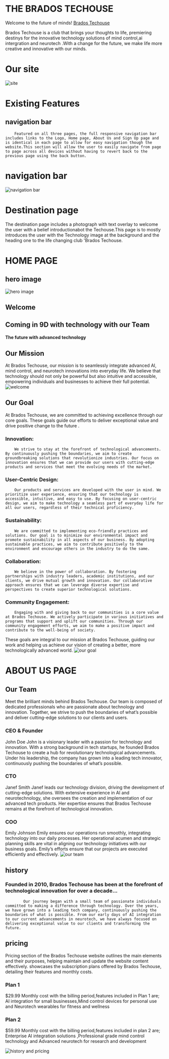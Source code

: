 # THE BRADOS TECHOUSE
Welcome to the future of minds! [Brados Techouse](https://paula2416.github.io/BRADOS-T/)

Brados Techouse is a club that brings your thoughts to life, premiering destinys for the innovative technology solutions of mind control,ai intergration and neurotech .With a change for the future, we make life more creative and innovative with our
 minds.
 # Our site 
 ![site](image.png)
  # Existing Features

## navigation bar
        Featured on all three pages, the full responsive navigation bar includes links to the Logo, Home page, About Us and Sign Up page and is identical in each page to allow for easy navigation though the website.This section will allow the user to easily navigate from page to page across all devices without having to revert back to the previous page using the back button.
 # navigation bar
 ![navigation bar](image-1.png)
 # Destination page

   The destination page includes a photograph with text overlay to welcome the user with a belief introductionabot the Techouse.This page is to mostly introduces the user with the Technology image at the background and the heading one to the life changing club 'Brados Techouse.
# HOME PAGE
## hero image
![hero image](image-2.png)

## Welcome

## Coming in 9D with technology with our Team

#### The future with advanced technology

## Our Mission

At Brados Techouse, our mission is to seamlessly integrate advanced AI, mind control, and neurotech innovations into everyday life. We believe that technology should not only be powerful but also intuitive and accessible, empowering individuals and businesses to achieve their full potential.
![welcome](image-4.png)
 
 ## Our Goal 
At Brados Techouse, we are committed to achieving excellence through our core goals. These goals guide our efforts to deliver exceptional value and drive positive change to the future .

 ###   Innovation:
        We strive to stay at the forefront of technological advancements. By continuously pushing the boundaries, we aim to create groundbreaking solutions that revolutionize industries. Our focus on innovation ensures that we can provide our users with cutting-edge products and services that meet the evolving needs of the market.

   ### User-Centric Design:
        Our products and services are developed with the user in mind. We prioritize user experience, ensuring that our technology is accessible, intuitive, and easy to use. By focusing on user-centric design, we aim to make technology a seamless part of everyday life for all our users, regardless of their technical proficiency.

   ### Sustainability:
        We are committed to implementing eco-friendly practices and solutions. Our goal is to minimize our environmental impact and promote sustainability in all aspects of our business. By adopting sustainable practices, we aim to contribute positively to the environment and encourage others in the industry to do the same.

   ### Collaboration:
        We believe in the power of collaboration. By fostering partnerships with industry leaders, academic institutions, and our clients, we drive mutual growth and innovation. Our collaborative approach ensures that we can leverage diverse expertise and perspectives to create superior technological solutions.

   ### Community Engagement:
        Engaging with and giving back to our communities is a core value at Brados Techouse. We actively participate in various initiatives and programs that support and uplift our communities. Through our community engagement efforts, we aim to make a positive impact and contribute to the well-being of society.

These goals are integral to our mission at Brados Techouse, guiding our work and helping us achieve our vision of creating a better, more technologically advanced world.
![our goal](image-3.png)
# ABOUT US PAGE
## Our Team

Meet the brilliant minds behind Brados Techouse. Our team is composed of dedicated professionals who are passionate about technology and innovation. Together, we strive to push the boundaries of what’s possible and deliver cutting-edge solutions to our clients and users.
 ### CEO & Founder
John Doe
John is a visionary leader with a passion for technology and innovation. With a strong background in tech startups, he founded Brados Techouse to create a hub for revolutionary technological advancements. Under his leadership, the company has grown into a leading tech innovator, continuously pushing the boundaries of what’s possible.
 ###  CTO
Janef Smith
 Janef leads our technology division, driving the development of cutting-edge solutions. With extensive experience in AI and neurotechnology, she oversees the creation and implementation of our advanced tech products. Her expertise ensures that Brados Techouse remains at the forefront of technological innovation.
 ### COO
Emily Johnson
 Emily ensures our operations run smoothly, integrating technology into our daily processes. Her operational acumen and strategic planning skills are vital in aligning our technology initiatives with our business goals. Emily’s efforts ensure that our projects are executed efficiently and effectively.
 ![our team](image-5.png)

## history
 ### Founded in 2010, Brados Techouse has been at the forefront of technological innovation for over a decade...
            Our journey began with a small team of passionate individuals committed to making a difference through technology. Over the years, we have grown into a leading tech company, continuously pushing the boundaries of what is possible. From our early days of AI integration to our current advancements in neurotech, we have always focused on delivering exceptional value to our clients and transforming the future.

## pricing
 Pricing section of the Brados Techouse website outlines the main elements and their purposes, helping maintain and update the website content effectively. showcases the subscription plans offered by Brados Techouse, detailing their features and monthly costs.
### Plan 1
  $29.99 Monthly cost with the billing period,features included in Plan 1 are; AI integration for small businesses,Mind control devices for personal use and Neurotech wearables for fitness and wellness
 ### Plan 2
  $59.99 Monthly cost with the billing period,features included in plan 2 are; Enterprise AI integration solutions ,Professional grade mind control technology and Advanced neurotech for research and development
  
  ![history and pricing](image-6.png)
        
